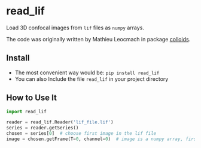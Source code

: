 # read_lif

Load 3D confocal images from `lif` files as `numpy` arrays.

The code was originally written by Mathieu Leocmach in package [colloids](https://github.com/MathieuLeocmach/colloids).

## Install

- The most convenient way would be: `pip install read_lif`
- You can also Include the file `read_lif` in your project directory

## How to Use It

```python
import read_lif

reader = read_lif.Reader('lif_file.lif')
series = reader.getSeries()
chosen = series[0]  # choose first image in the lif file
image = chosen.getFrame(T=0, channel=0)  # image is a numpy array, first time point & first channel
```
